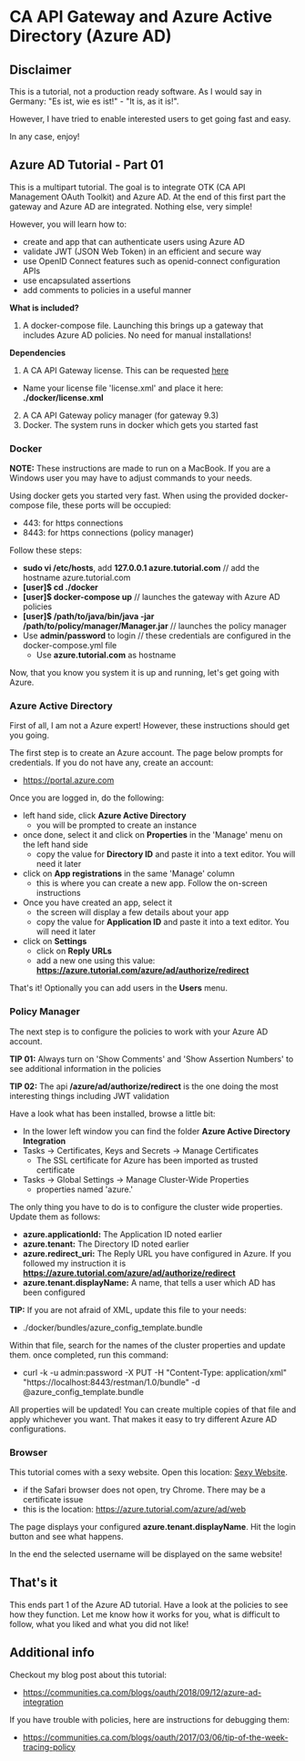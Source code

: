 # CA API Gateway and Azure Active Directory (Azure AD)

## Disclaimer

This is a tutorial, not a production ready software. As I would say in Germany: "Es ist, wie es ist!" - "It is, as it is!".

However, I have tried to enable interested users to get going fast and easy.

In any case, enjoy!

## Azure AD Tutorial - Part 01

This is a multipart tutorial. The goal is to integrate OTK (CA API Management OAuth Toolkit) and Azure AD. At the end of 
this first part the gateway and Azure AD are integrated. Nothing else, very simple!

However, you will learn how to:
- create and app that can authenticate users using Azure AD
- validate JWT (JSON Web Token) in an efficient and secure way
- use OpenID Connect features such as openid-connect configuration APIs
- use encapsulated assertions
- add comments to policies in a useful manner

**What is included?**
1. A docker-compose file. Launching this brings up a gateway that includes Azure AD policies. No need for manual installations!

**Dependencies**
1. A CA API Gateway license. This can be requested [here](https://transform.ca.com/API-Management-Trial.html)
  - Name your license file 'license.xml' and place it here: **./docker/license.xml**
2. A CA API Gateway policy manager (for gateway 9.3)
3. Docker. The system runs in docker which gets you started fast

### Docker

**NOTE:** These instructions are made to run on a MacBook. If you are a Windows user you may have to adjust commands to your needs.

Using docker gets you started very fast. When using the provided docker-compose file, these ports will be occupied:

- 443: for https connections
- 8443: for https connections (policy manager)

Follow these steps:

- **sudo vi /etc/hosts**, add **127.0.0.1 azure.tutorial.com** // add the hostname azure.tutorial.com
- **[user]$ cd ./docker**
- **[user]$ docker-compose up** // launches the gateway with Azure AD policies
- **[user]$ /path/to/java/bin/java -jar /path/to/policy/manager/Manager.jar** // launches the policy manager
- Use **admin/password** to login // these credentials are configured in the docker-compose.yml file
  - Use **azure.tutorial.com** as hostname

Now, that you know you system it is up and running, let's get going with Azure.

### Azure Active Directory

First of all, I am not a Azure expert! However, these instructions should get you going.

The first step is to create an Azure account. The page below prompts for credentials. If you do not have any, create an account:
- https://portal.azure.com

Once you are logged in, do the following:
- left hand side, click **Azure Active Directory**
  - you will be prompted to create an instance
- once done, select it and click on **Properties** in the 'Manage' menu on the left hand side
  - copy the value for **Directory ID** and paste it into a text editor. You will need it later
- click on **App registrations** in the same 'Manage' column
  - this is where you can create a new app. Follow the on-screen instructions
- Once you have created an app, select it
  - the screen will display a few details about your app
  - copy the value for **Application ID** and paste it into a text editor. You will need it later
- click on **Settings**
  - click on **Reply URLs**
  - add a new one using this value: **https://azure.tutorial.com/azure/ad/authorize/redirect**
  
That's it! Optionally you can add users in the **Users** menu.

### Policy Manager

The next step is to configure the policies to work with your Azure AD account.

**TIP 01:** Always turn on 'Show Comments' and 'Show Assertion Numbers' to see additional information in the policies

**TIP 02:** The api **/azure/ad/authorize/redirect** is the one doing the most interesting things including JWT validation

Have a look what has been installed, browse a little bit:

- In the lower left window you can find the folder **Azure Active Directory Integration**
- Tasks -> Certificates, Keys and Secrets -> Manage Certificates
  - The SSL certificate for Azure has been imported as trusted certificate
- Tasks -> Global Settings -> Manage Cluster-Wide Properties
  - properties named 'azure.'

The only thing you have to do is to configure the cluster wide properties. Update them as follows:
- **azure.applicationId:** The Application ID noted earlier
- **azure.tenant:** The Directory ID noted earlier
- **azure.redirect_uri:** The Reply URL you have configured in Azure. If you followed my instruction it is **https://azure.tutorial.com/azure/ad/authorize/redirect**
- **azure.tenant.displayName:**	A name, that tells a user which AD has been configured

**TIP:** If you are not afraid of XML, update this file to your needs:
- ./docker/bundles/azure_config_template.bundle

Within that file, search for the names of the cluster properties and update them. once completed, run this command:
- curl -k -u admin:password -X PUT -H "Content-Type: application/xml" "https://localhost:8443/restman/1.0/bundle" -d @azure_config_template.bundle

All properties will be updated! You can create multiple copies of that file and apply whichever you want. That makes it easy to try different Azure AD configurations.

### Browser

This tutorial comes with a sexy website. Open this location: [Sexy Website](https://azure.tutorial.com/azure/ad/web).
- if the Safari browser does not open, try Chrome. There may be a certificate issue
- this is the location: https://azure.tutorial.com/azure/ad/web

The page displays your configured **azure.tenant.displayName**. Hit the login button and see what happens.

In the end the selected username will be displayed on the same website!

## That's it

This ends part 1 of the Azure AD tutorial. Have a look at the policies to see how they function. Let me know how it works for you, what is difficult to follow, what you liked 
and what you did not like!

## Additional info

Checkout my blog post about this tutorial:
- https://communities.ca.com/blogs/oauth/2018/09/12/azure-ad-integration

If you have trouble with policies, here are instructions for debugging them:
- https://communities.ca.com/blogs/oauth/2017/03/06/tip-of-the-week-tracing-policy